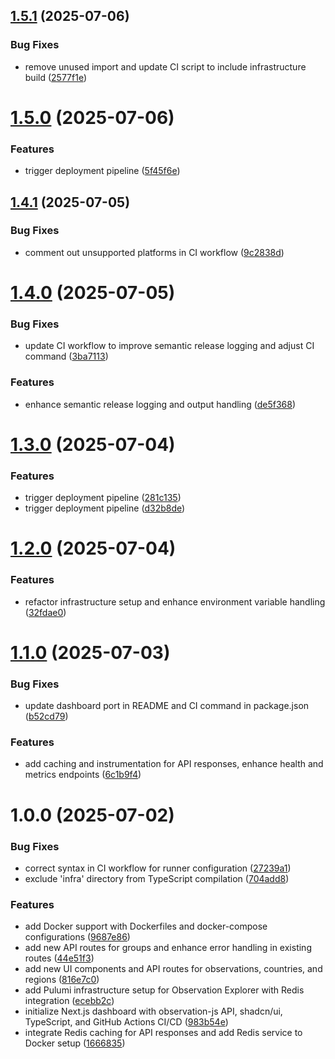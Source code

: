 ## [1.5.1](https://github.com/robbeverhelst/observation-explorer/compare/v1.5.0...v1.5.1) (2025-07-06)


### Bug Fixes

* remove unused import and update CI script to include infrastructure build ([2577f1e](https://github.com/robbeverhelst/observation-explorer/commit/2577f1e3f276e88cd4907ba487aaea2ad0d8b4d5))

# [1.5.0](https://github.com/robbeverhelst/observation-explorer/compare/v1.4.1...v1.5.0) (2025-07-06)


### Features

* trigger deployment pipeline ([5f45f6e](https://github.com/robbeverhelst/observation-explorer/commit/5f45f6e02c45e8d8f9a9f10b01b827eed732fde0))

## [1.4.1](https://github.com/robbeverhelst/observation-explorer/compare/v1.4.0...v1.4.1) (2025-07-05)


### Bug Fixes

* comment out unsupported platforms in CI workflow ([9c2838d](https://github.com/robbeverhelst/observation-explorer/commit/9c2838d30f30d824ee0132a026e70bce923f9751))

# [1.4.0](https://github.com/robbeverhelst/observation-explorer/compare/v1.3.0...v1.4.0) (2025-07-05)

### Bug Fixes

- update CI workflow to improve semantic release logging and adjust CI command ([3ba7113](https://github.com/robbeverhelst/observation-explorer/commit/3ba7113e17a80bf1b511b1e40dcc9e85c28e3495))

### Features

- enhance semantic release logging and output handling ([de5f368](https://github.com/robbeverhelst/observation-explorer/commit/de5f368ed075895d36daf1c20df53196a7ec793c))

# [1.3.0](https://github.com/robbeverhelst/observation-explorer/compare/v1.2.0...v1.3.0) (2025-07-04)

### Features

- trigger deployment pipeline ([281c135](https://github.com/robbeverhelst/observation-explorer/commit/281c135f5eb221ce7927d94b76d7ec86871b5773))
- trigger deployment pipeline ([d32b8de](https://github.com/robbeverhelst/observation-explorer/commit/d32b8deb8b7d85b8d3608db04fb57b272fe10348))

# [1.2.0](https://github.com/robbeverhelst/observation-explorer/compare/v1.1.0...v1.2.0) (2025-07-04)

### Features

- refactor infrastructure setup and enhance environment variable handling ([32fdae0](https://github.com/robbeverhelst/observation-explorer/commit/32fdae08f6e4bed88ee2d09e51f0af277c2d3a6f))

# [1.1.0](https://github.com/robbeverhelst/observation-explorer/compare/v1.0.0...v1.1.0) (2025-07-03)

### Bug Fixes

- update dashboard port in README and CI command in package.json ([b52cd79](https://github.com/robbeverhelst/observation-explorer/commit/b52cd79383a2fa3393a41f562ca746497613b2cb))

### Features

- add caching and instrumentation for API responses, enhance health and metrics endpoints ([6c1b9f4](https://github.com/robbeverhelst/observation-explorer/commit/6c1b9f42cf64f217f09247b061e81c8fe2884b21))

# 1.0.0 (2025-07-02)

### Bug Fixes

- correct syntax in CI workflow for runner configuration ([27239a1](https://github.com/robbeverhelst/observation-explorer/commit/27239a10735407547f0255414f4602f087f6ebde))
- exclude 'infra' directory from TypeScript compilation ([704add8](https://github.com/robbeverhelst/observation-explorer/commit/704add86e9e2ae4798481b0ebfb14830fb275007))

### Features

- add Docker support with Dockerfiles and docker-compose configurations ([9687e86](https://github.com/robbeverhelst/observation-explorer/commit/9687e86388d4d40ff26130d01c95cc992ea41d3f))
- add new API routes for groups and enhance error handling in existing routes ([44e51f3](https://github.com/robbeverhelst/observation-explorer/commit/44e51f3f149602cf2dfca9c01bf5020953c7e7ac))
- add new UI components and API routes for observations, countries, and regions ([816e7c0](https://github.com/robbeverhelst/observation-explorer/commit/816e7c0c1b4667b8075749ed3b2f314c9831bf66))
- add Pulumi infrastructure setup for Observation Explorer with Redis integration ([ecebb2c](https://github.com/robbeverhelst/observation-explorer/commit/ecebb2c543f31e34ec72367dfdd9ac541e33dcc0))
- initialize Next.js dashboard with observation-js API, shadcn/ui, TypeScript, and GitHub Actions CI/CD ([983b54e](https://github.com/robbeverhelst/observation-explorer/commit/983b54eafc02406f75febf88a65891f278d5d7e5))
- integrate Redis caching for API responses and add Redis service to Docker setup ([1666835](https://github.com/robbeverhelst/observation-explorer/commit/1666835be054dfc42502b7da00f7cb032ea22f25))

